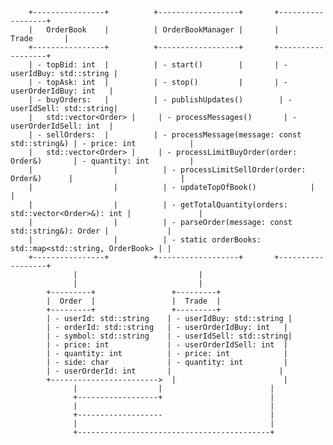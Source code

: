         +----------------+          +------------------+       +------------------+
        |   OrderBook    |          | OrderBookManager |       |      Trade       |
        +----------------+          +------------------+       +------------------+
        | - topBid: int  |          | - start()        |       | - userIdBuy: std::string |
        | - topAsk: int  |          | - stop()         |       | - userOrderIdBuy: int   |
        | - buyOrders:   |          | - publishUpdates()        | - userIdSell: std::string|
        |   std::vector<Order> |     | - processMessages()       | - userOrderIdSell: int  |
        | - sellOrders:  |          | - processMessage(message: const std::string&) | - price: int            |
        |   std::vector<Order> |     | - processLimitBuyOrder(order: Order&)       | - quantity: int         |
        |                  |          | - processLimitSellOrder(order: Order&)      |                        |
        |                  |          | - updateTopOfBook()            |                        |
        |                  |          | - getTotalQuantity(orders: std::vector<Order>&): int |               |
        |                  |          | - parseOrder(message: const std::string&): Order |             |
        |                  |          | - static orderBooks: std::map<std::string, OrderBook> | |
        +----------------+          +------------------+       +------------------+
                  |                           |
                  |                           |
            +---------+                 +---------+
            |  Order  |                 |  Trade  |
            +---------+                 +---------+
            | - userId: std::string    | - userIdBuy: std::string |
            | - orderId: std::string   | - userOrderIdBuy: int   |
            | - symbol: std::string    | - userIdSell: std::string|
            | - price: int             | - userOrderIdSell: int  |
            | - quantity: int          | - price: int            |
            | - side: char             | - quantity: int         |
            | - userOrderId: int       |                        |
            +------------------------>  |                        |
                  |                  |                        |
                  +------------------+                        |
                  |                                           |
                  +-------------------                        |
                  |                                           |
                  +-------------------------------------------+
